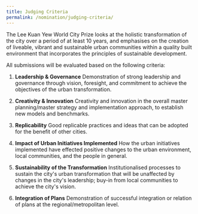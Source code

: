 ```yaml
---
title: Judging Criteria
permalink: /nomination/judging-criteria/
---
```


The Lee Kuan Yew World City Prize looks at the holistic transformation of the city over a period of at least 10 years, and emphasises on the creation of liveable, vibrant and sustainable urban communities within a quality built environment that incorporates the principles of sustainable development.

All submissions will be evaluated based on the following criteria:

1. **Leadership & Governance** 
Demonstration of strong leadership and governance through vision, foresight, and commitment to achieve the objectives of the urban transformation.

2. **Creativity & Innovation** 
Creativity and innovation in the overall master planning/master strategy and implementation approach, to establish new models and benchmarks.

3. **Replicability** 
Good replicable practices and ideas that can be adopted for the benefit of other cities.

4. **Impact of Urban Initiatives Implemented**
How the urban initiatives implemented have effected positive changes to the urban environment, local communities, and the people in general.

5. **Sustainability of the Transformation** 
Institutionalised processes to sustain the city's urban transformation that will be unaffected by changes in the city's leadership; buy-in from local communities to achieve the city's vision.

6. **Integration of Plans**
Demonstration of successful integration or relation of plans at the regional/metropolitan level.
